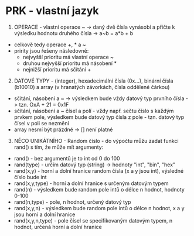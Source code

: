 # PRK - vlastní jazyk

1. OPERACE - vlastní operace ~ -> daný dvě čísla vynásobí a přičte k výsledku hodnotu druhého čísla -> a~b = a*b + b
- celkově tedy operace +, * a ~
- pririty jsou řešeny následovně:
	- nejvyšší prioritu má vlastní operace ~
	- druhou nejvyšší prioritu má násobení *
	- nejnižší prioritu má sčítání +


2. DATOVÉ TYPY - (integer), hexadecimální čísla (0x...), binární čísla (b10010) a array (v hranatých závorkách, čísla oddělené čárkou)
- sčítání, násobení a ~ -> výsledkem bude vždy datový typ prvního čísla -> tzn. OxA + 21 = 0x1F
- sčítání, násobení a ~ čísel a polí - vždy např. sečtu číslo s každým prvkem pole, výsledkem bude datový typ čísla z pole - tzn. datový typ čísel v poli se nezmění
- array nesmí být prázdné -> [] není platné

3. NĚCO UNIKÁTNÍHO - Random číslo - do výpočtu můžu zadat funkci rand() s tím, že může mít argumenty:

- rand() - bez argumentů je to int od 0 do 100
- rand(type) - určím datový typ (string) -> hodnoty "int", "bin", "hex"
- rand(x,y) - horní a dolní hranice random čísla (x a y jsou int), výsledné číslo bude int
- rand(x,y,type) - horní a dolní hranice s určeným datovým typem
- rand(n) - výsledkem bude random pole intů o délce n hodnot, hodnoty 0-100
- rand(n,type) - pole, n hodnot, určený datový typ
- rand(x,y,n) - výsledkem bude random pole intů o délce n hodnot, x a y jsou horní a dolní hranice
- rand(x,y,n,type) - pole čísel se specifikovaným datovým typem, n hodnot, určená horní a dolní hranice
